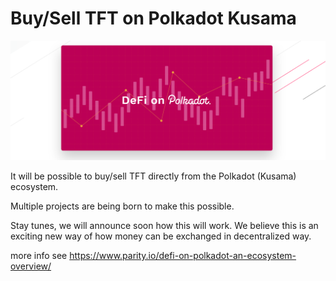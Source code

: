 # Buy/Sell TFT on Polkadot Kusama


![](img/parity_dex.png)

It will be possible to buy/sell TFT directly from the Polkadot (Kusama) ecosystem.

Multiple projects are being born to make this possible.

Stay tunes, we will announce soon how this will work. We believe this is an exciting new way of how money can be exchanged in decentralized way.

more info see https://www.parity.io/defi-on-polkadot-an-ecosystem-overview/

